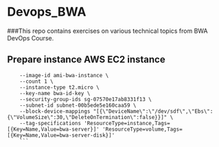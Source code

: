 # Devops_BWA

###This repo contains exercises on various technical topics from BWA DevOps Course. 
 
## Prepare instance AWS EC2 instance 

```aws ec2 run-instances \
    --image-id ami-bwa-instance \
    --count 1 \
    --instance-type t2.micro \
    --key-name bwa-id-key \
    --security-group-ids sg-07570e17ab8331f13 \
    --subnet-id subnet-00b5ede5e160caa59 \
    --block-device-mappings "[{\"DeviceName\":\"/dev/sdf\",\"Ebs\":{\"VolumeSize\":30,\"DeleteOnTermination\":false}}]" \
    --tag-specifications 'ResourceType=instance,Tags=[{Key=Name,Value=bwa-server}]' 'ResourceType=volume,Tags=[{Key=Name,Value=bwa-server-disk}]'
    ```
